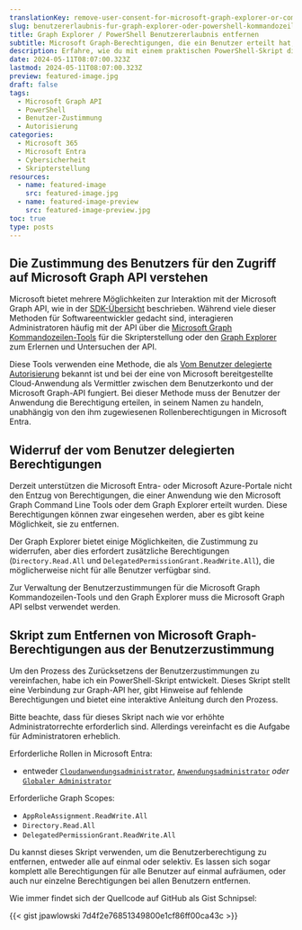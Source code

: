 ```yaml
---
translationKey: remove-user-consent-for-microsoft-graph-explorer-or-command-line-tools
slug: benutzererlaubnis-fur-graph-explorer-oder-powershell-kommandozeilen-tools-entfernen
title: Graph Explorer / PowerShell Benutzererlaubnis entfernen
subtitle: Microsoft Graph-Berechtigungen, die ein Benutzer erteilt hat, wieder entfernen
description: Erfahre, wie du mit einem praktischen PowerShell-Skript die Benutzerzustimmung für Microsoft Graph API-Zugriffsrechte verwalten kannst.
date: 2024-05-11T08:07:00.323Z
lastmod: 2024-05-11T08:07:00.323Z
preview: featured-image.jpg
draft: false
tags:
  - Microsoft Graph API
  - PowerShell
  - Benutzer-Zustimmung
  - Autorisierung
categories:
  - Microsoft 365
  - Microsoft Entra
  - Cybersicherheit
  - Skripterstellung
resources:
  - name: featured-image
    src: featured-image.jpg
  - name: featured-image-preview
    src: featured-image-preview.jpg
toc: true
type: posts
---
```


## Die Zustimmung des Benutzers für den Zugriff auf Microsoft Graph API verstehen

Microsoft bietet mehrere Möglichkeiten zur Interaktion mit der Microsoft Graph API, wie in der [SDK-Übersicht](https://learn.microsoft.com/de-de/graph/sdks/sdks-overview) beschrieben. Während viele dieser Methoden für Softwareentwickler gedacht sind, interagieren Administratoren häufig mit der API über die [Microsoft Graph Kommandozeilen-Tools](https://learn.microsoft.com/de-de/powershell/microsoftgraph/overview) für die Skripterstellung oder den [Graph Explorer](https://developer.microsoft.com/de-de/graph/graph-explorer) zum Erlernen und Untersuchen der API.

Diese Tools verwenden eine Methode, die als [Vom Benutzer delegierte Autorisierung](https://learn.microsoft.com/de-de/graph/security-authorization) bekannt ist und bei der eine von Microsoft bereitgestellte Cloud-Anwendung als Vermittler zwischen dem Benutzerkonto und der Microsoft Graph-API fungiert. Bei dieser Methode muss der Benutzer der Anwendung die Berechtigung erteilen, in seinem Namen zu handeln, unabhängig von den ihm zugewiesenen Rollenberechtigungen in Microsoft Entra.

## Widerruf der vom Benutzer delegierten Berechtigungen

Derzeit unterstützen die Microsoft Entra- oder Microsoft Azure-Portale nicht den Entzug von Berechtigungen, die einer Anwendung wie den Microsoft Graph Command Line Tools oder dem Graph Explorer erteilt wurden. Diese Berechtigungen können zwar eingesehen werden, aber es gibt keine Möglichkeit, sie zu entfernen.

Der Graph Explorer bietet einige Möglichkeiten, die Zustimmung zu widerrufen, aber dies erfordert zusätzliche Berechtigungen (`Directory.Read.All` und `DelegatedPermissionGrant.ReadWrite.All`), die möglicherweise nicht für alle Benutzer verfügbar sind.

Zur Verwaltung der Benutzerzustimmungen für die Microsoft Graph Kommandozeilen-Tools und den Graph Explorer muss die Microsoft Graph API selbst verwendet werden.

## Skript zum Entfernen von Microsoft Graph-Berechtigungen aus der Benutzerzustimmung

Um den Prozess des Zurücksetzens der Benutzerzustimmungen zu vereinfachen, habe ich ein PowerShell-Skript entwickelt. Dieses Skript stellt eine Verbindung zur Graph-API her, gibt Hinweise auf fehlende Berechtigungen und bietet eine interaktive Anleitung durch den Prozess.

Bitte beachte, dass für dieses Skript nach wie vor erhöhte Administratorrechte erforderlich sind. Allerdings vereinfacht es die Aufgabe für Administratoren erheblich.

Erforderliche Rollen in Microsoft Entra:

- entweder [`Cloudanwendungsadministrator`](https://learn.microsoft.com/de-de/entra/identity/role-based-access-control/permissions-reference#cloud-application-administrator), [`Anwendungsadministrator`](https://learn.microsoft.com/de-de/entra/identity/role-based-access-control/permissions-reference#application-administrator) *oder* [`Globaler Administrator`](https://learn.microsoft.com/de-de/entra/identity/role-based-access-control/permissions-reference#global-administrator)

Erforderliche Graph Scopes:

- `AppRoleAssignment.ReadWrite.All`
- `Directory.Read.All`
- `DelegatedPermissionGrant.ReadWrite.All`

Du kannst dieses Skript verwenden, um die Benutzerberechtigung zu entfernen, entweder alle auf einmal oder selektiv. Es lassen sich sogar komplett alle Berechtigungen für alle Benutzer auf einmal aufräumen, oder auch nur einzelne Berechtigungen bei allen Benutzern entfernen.

Wie immer findet sich der Quellcode auf GitHub als Gist Schnipsel:

{{< gist jpawlowski 7d4f2e76851349800e1cf86ff00ca43c >}}
